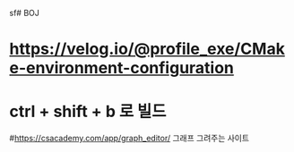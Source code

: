 sf# BOJ
# https://velog.io/@profile_exe/CMake-environment-configuration
# ctrl + shift + b 로 빌드
#https://csacademy.com/app/graph_editor/ 그래프 그려주는 사이트
